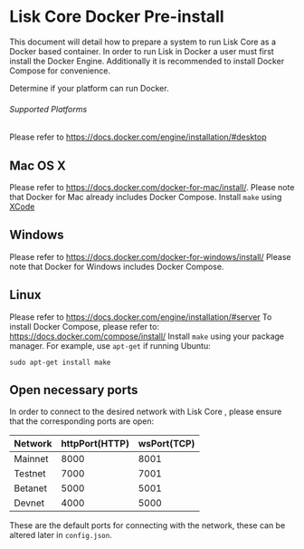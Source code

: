 # Lisk Core Docker Pre-install

This document will detail how to prepare a system to run Lisk Core as a Docker based container. In order to run Lisk in Docker a user must first install the Docker Engine. Additionally it is recommended to install Docker Compose for convenience.

Determine if your platform can run Docker.

###### Supported Platforms
Please refer to https://docs.docker.com/engine/installation/#desktop

## Mac OS X

Please refer to https://docs.docker.com/docker-for-mac/install/. 
Please note that Docker for Mac already includes Docker Compose. 
Install `make` using [XCode](https://developer.apple.com/xcode/features/) 

## Windows

Please refer to https://docs.docker.com/docker-for-windows/install/
Please note that Docker for Windows includes Docker Compose.

## Linux

Please refer to https://docs.docker.com/engine/installation/#server
To install Docker Compose, please refer to: https://docs.docker.com/compose/install/
Install `make` using your package manager. For example, use `apt-get` if running Ubuntu:
```shell
sudo apt-get install make
```

## Open necessary ports

In order to connect to the desired network with Lisk Core , please ensure that the corresponding ports are open:

| Network | httpPort(HTTP) | wsPort(TCP) |
| --------|----------------|-------------|
| Mainnet | 8000         | 8001        |
| Testnet | 7000           | 7001        |
| Betanet  | 5000           | 5001        |
| Devnet | 4000          | 5000        |

These are the default ports for connecting with the network, these can be altered later in `config.json`.
